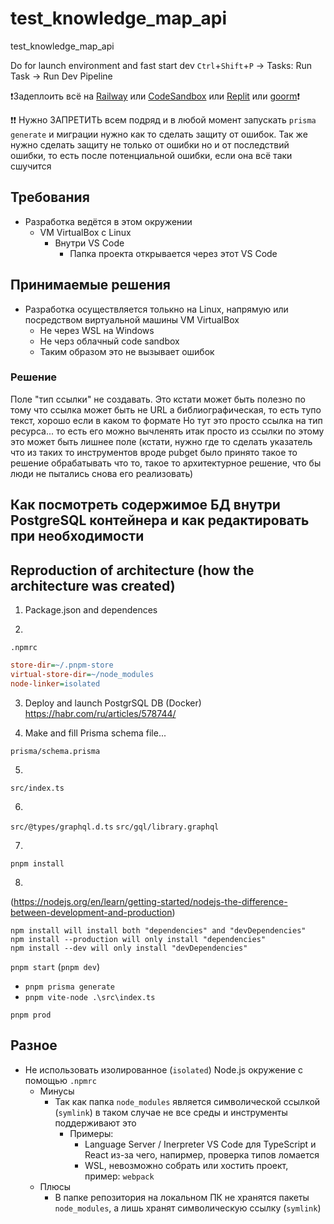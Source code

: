 # test_knowledge_map_api
test_knowledge_map_api

Do for launch environment and fast start dev
`Ctrl`+`Shift`+`P` → Tasks: Run Task → Run Dev Pipeline

❗Задеплоить всё на [Railway](https://railway.app/) или [CodeSandbox](https://codesandbox.io/) или [Replit](https://replit.com/) или [goorm](https://goorm.io/)❗

❗❗ Нужно ЗАПРЕТИТЬ всем подряд и в любой момент запускать `prisma generate` и миграции нужно как то сделать защиту от ошибок. Так же нужно сделать защиту не только от ошибки но и от последствий ошибки, то есть после потенциальной ошибки, если она всё таки сшучится

## Требования

- Разработка ведётся в этом окружении
  - VM VirtualBox с Linux
    - Внутри VS Code
      - Папка проекта открывается через этот VS Code


## Принимаемые решения

- Разработка осуществляется толькно на Linux, напрямую или посредством виртуальной машины VM VirtualBox
  - Не через WSL на Windows
  - Не черз облачный code sandbox
  - Таким образом это не вызывает ошибок

### Решение
Поле "тип ссылки" не создавать.
Это кстати может быть полезно по тому что ссылка может быть не URL а библиографическая, то есть тупо текст, хорошо если в каком то формате
Но тут это просто ссылка на тип ресурса... то есть его можно вычленять итак просто из ссылки
по этому это может быть лишнее поле (кстати, нужно где то сделать указатель что из таких то инструментов вроде pubget
было принято такое то решение обрабатывать что то, такое то архитектурное решение, что бы люди не пытались снова его реализовать)

## Как посмотреть содержимое БД внутри PostgreSQL контейнера и как редактировать при необходимости

## Reproduction of architecture (how the architecture was created)

1. Package.json and dependences

2.

`.npmrc`

```ini
store-dir=~/.pnpm-store
virtual-store-dir=~/node_modules
node-linker=isolated
```

3. Deploy and launch PostgrSQL DB (Docker)
https://habr.com/ru/articles/578744/


4. Make and fill Prisma schema file...

`prisma/schema.prisma`


5.

`src/index.ts`

6.

`src/@types/graphql.d.ts`
`src/gql/library.graphql`

7.
`pnpm install`

8.

(https://nodejs.org/en/learn/getting-started/nodejs-the-difference-between-development-and-production)

```shell
npm install will install both "dependencies" and "devDependencies"
npm install --production will only install "dependencies"
npm install --dev will only install "devDependencies"
```


`pnpm start` (`pnpm dev`)
- `pnpm prisma generate`
- `pnpm vite-node .\src\index.ts`

`pnpm prod`

## Разное

- Не использовать изолированное (`isolated`) Node.js окружение с помощью `.npmrc`
  - Минусы
    - Так как папка `node_modules` является символической ссылкой (`symlink`) в таком случае не все среды и инструменты поддерживают это
      - Примеры:
        - Language Server / Inerpreter VS Code для TypeScript и React из-за чего, напирмер, проверка типов ломается
        - WSL, невозможно собрать или хостить проект, пример: `webpack`
  - Плюсы
    - В папке репозитория на локальном ПК не хранятся пакеты `node_modules`, а лишь хранят символическую ссылку (`symlink`)